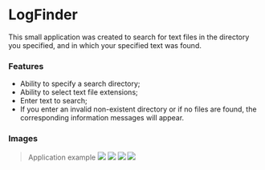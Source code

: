 # LogFinder

This small application was created to search for text files in the directory you specified, and in which your specified text was found.

### Features

- Ability to specify a search directory;
- Ability to select text file extensions;
- Enter text to search;
- If you enter an invalid non-existent directory or if no files are found, the corresponding information messages will appear.

### Images

>Application example
![](https://sun9-36.userapi.com/c856524/v856524819/7c7d4/nXrrm5uqSOI.jpg)
![](https://sun9-41.userapi.com/c856524/v856524819/7c7dd/UqHcDoxrsjs.jpg)
![](https://sun9-39.userapi.com/c856524/v856524819/7c7e6/Wx1pc_xeYgc.jpg)
![](https://sun9-63.userapi.com/c856524/v856524819/7c7cb/ElPhrxtZsPg.jpg)
